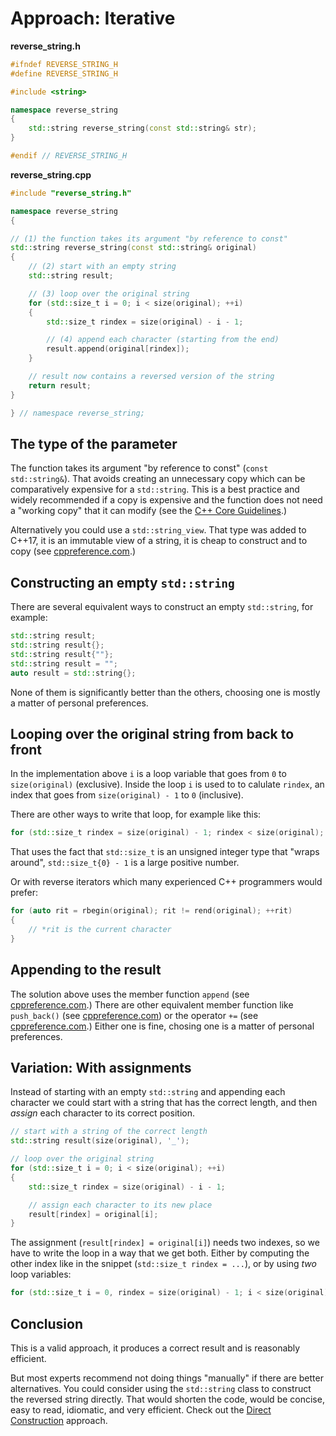 # Approach: Iterative

**reverse_string.h**
```cpp
#ifndef REVERSE_STRING_H
#define REVERSE_STRING_H

#include <string>

namespace reverse_string
{
    std::string reverse_string(const std::string& str);
}

#endif // REVERSE_STRING_H
```

**reverse_string.cpp**
```cpp
#include "reverse_string.h"

namespace reverse_string
{

// (1) the function takes its argument "by reference to const"
std::string reverse_string(const std::string& original)
{
    // (2) start with an empty string
    std::string result;

    // (3) loop over the original string
    for (std::size_t i = 0; i < size(original); ++i)
    {
        std::size_t rindex = size(original) - i - 1;

        // (4) append each character (starting from the end)
        result.append(original[rindex]);
    }

    // result now contains a reversed version of the string
    return result;
}

} // namespace reverse_string;
```

## The type of the parameter

The function takes its argument "by reference to const" (`const std::string&`).
That avoids creating an unnecessary copy which can be comparatively expensive for a `std::string`.
This is a best practice and widely recommended if a copy is expensive and the function does not need a "working copy" that it can modify (see the [C++ Core Guidelines][cgl-by-value-by-const-ref].)

Alternatively you could use a `std::string_view`.
That type was added to C++17, it is an immutable view of a string, it is cheap to construct and to copy (see [cppreference.com][cppref-stringview].)

## Constructing an empty `std::string`

There are several equivalent ways to construct an empty `std::string`, for example:
```cpp
std::string result;
std::string result{};
std::string result{""};
std::string result = "";
auto result = std::string{};
```

None of them is significantly better than the others, choosing one is mostly a matter of personal preferences.

## Looping over the original string from back to front

In the implementation above `i` is a loop variable that goes from `0` to `size(original)` (exclusive).
Inside the loop `i` is used to to calulate `rindex`, an index that goes from `size(original) - 1` to `0` (inclusive).

There are other ways to write that loop, for example like this:
```cpp
for (std::size_t rindex = size(original) - 1; rindex < size(original); --rindex)
```
That uses the fact that `std::size_t` is an unsigned integer type that "wraps around", `std::size_t{0} - 1` is a large positive number.

Or with reverse iterators which many experienced C++ programmers would prefer:
```cpp
for (auto rit = rbegin(original); rit != rend(original); ++rit)
{
    // *rit is the current character
}
```

## Appending to the result

The solution above uses the member function `append` (see [cppreference.com][cppref-string-append].)
There are other equivalent member function like `push_back()` (see [cppreference.com][cppref-string-pushback]) or the operator `+=` (see [cppreference.com][cppref-string-operator-plus-equal].)
Either one is fine, chosing one is a matter of personal preferences.

## Variation: With assignments

Instead of starting with an empty `std::string` and appending each character we could start with a string that has the correct length, and then *assign* each character to its correct position.

```cpp
// start with a string of the correct length
std::string result(size(original), '_');

// loop over the original string
for (std::size_t i = 0; i < size(original); ++i)
{
    std::size_t rindex = size(original) - i - 1;

    // assign each character to its new place
    result[rindex] = original[i];
}
```
The assignment (`result[rindex] = original[i]`) needs two indexes, so we have to write the loop in a way that we get both.
Either by computing the other index like in the snippet (`std::size_t rindex = ...`), or by using *two* loop variables:
```cpp
for (std::size_t i = 0, rindex = size(original) - 1; i < size(original); ++i, --rindex)
```

## Conclusion

This is a valid approach, it produces a correct result and is reasonably efficient.

But most experts recommend not doing things "manually" if there are better alternatives.
You could consider using the `std::string` class to construct the reversed string directly.
That would shorten the code, would be concise, easy to read, idiomatic, and very efficient.
Check out the [Direct Construction][approach-direct-construction] approach.


[cgl-by-value-by-const-ref]: https://isocpp.github.io/CppCoreGuidelines/CppCoreGuidelines#Rf-in
[cppref-stringview]: https://en.cppreference.com/w/cpp/string/basic_string_view
[cppref-string-append]: https://en.cppreference.com/w/cpp/string/basic_string/operator%2B%3D
[cppref-string-pushback]: https://en.cppreference.com/w/cpp/string/basic_string/push_back
[cppref-string-operator-plus-equal]: https://en.cppreference.com/w/cpp/string/basic_string/operator%2B%3D
[approach-direct-construction]: https://exercism.org/tracks/cpp/exercises/reverse-string/approaches/direct-construction
